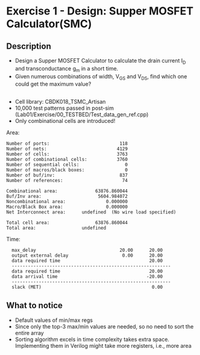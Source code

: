 # Exercise 1 - Design: Supper MOSFET Calculator(SMC)
## Description
* Design a Supper MOSFET Calculator to calculate the drain current I<sub>D</sub> and transconductance g<sub>m</sub> in a short time.
* Given numerous combinations of width, V<sub>GS</sub> and V<sub>DS</sub>, find which one could get the maximum value?

##
* Cell library: CBDK018_TSMC_Artisan
* 10,000 test patterns passed in post-sim (Lab01/Exercise/00_TESTBED/Test_data_gen_ref.cpp)
* Only combinational cells are introduced!

Area:
```
Number of ports:                          118
Number of nets:                          4129
Number of cells:                         3763
Number of combinational cells:           3760
Number of sequential cells:                 0
Number of macros/black boxes:               0
Number of buf/inv:                        837
Number of references:                      74

Combinational area:              63876.860044
Buf/Inv area:                     5604.984072
Noncombinational area:               0.000000
Macro/Black Box area:                0.000000
Net Interconnect area:      undefined  (No wire load specified)

Total cell area:                 63876.860044
Total area:                 undefined
```

Time:
```
  max_delay                               20.00      20.00
  output external delay                    0.00      20.00
  data required time                                 20.00
  -----------------------------------------------------------
  data required time                                 20.00
  data arrival time                                 -20.00
  -----------------------------------------------------------
  slack (MET)                                         0.00
```

## What to notice
* Default values of min/max regs
* Since only the top-3 max/min values are needed, so no need to sort the entire array
* Sorting algorithm excels in time complexity takes extra space. Implementing them in Verilog might take more registers, i.e., more area

